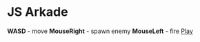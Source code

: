 # JS Arkade

**WASD** - move
**MouseRight** - spawn enemy
**MouseLeft** - fire
[Play](https://urgn.github.io/SpaceArcade/)
